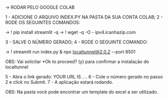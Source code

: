 -> RODAR PELO GOOGLE COLAB

1 - ADICIONE O ARQUIVO INDEX.PY NA PASTA DA SUA CONTA COLAB;
2 - RODE OS SEGUINTES COMANDOS: 

-> ! pip install streamlit -q
-> ! wget -q -O - ipv4.icanhazip.com

3 - SALVE O NÚMERO GERADO;
4 - RODE O SEGUINTE COMANDO:

-> ! streamlit run index.py & npx localtunnel@2.0.2 --port 8501

OBS: Vai solicitar *Ok to proceed? (y) para confirmar a instalação do localtunnel

5 - Abra o link gerado: YOUR URL IS ....
6 - Cole o número gerado no passo 2 e click no Submit.
7 - A aplicação estará rodando.

OBS: Na pasta você pode encontrar um template do excel a ser utilizado.
